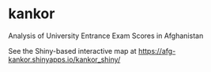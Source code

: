 # kankor
Analysis of University Entrance Exam Scores in Afghanistan

See the Shiny-based interactive map at https://afg-kankor.shinyapps.io/kankor_shiny/ 
